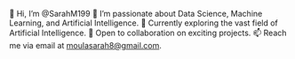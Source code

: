 
👋 Hi, I’m @SarahM199
👀 I’m passionate about Data Science, Machine Learning, and Artificial Intelligence.
🌱 Currently exploring the vast field of Artificial Intelligence.
💞️ Open to collaboration on exciting projects.
📫 Reach me via email at moulasarah8@gmail.com.


